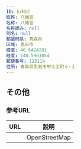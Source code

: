 ```yaml
---
ID: krNUC
総称: 八幡宮
名称: 八幡宮
名称読み: null
別名: null
都道府県: 青森県
区域: 黒石市
緯度: 40.6424281
経度: 140.5903054
郵便番号: 123114
住所: 青森県黒石市甲大工町６−１
---
```


## その他

### 参考URL

| URL | 説明          |
| --- | ------------- |
|     | OpenStreetMap |

